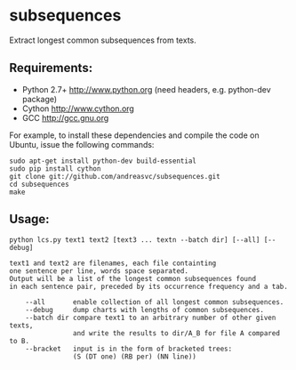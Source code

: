 subsequences
============

Extract longest common subsequences from texts.


Requirements:
-------------
- Python 2.7+  http://www.python.org (need headers, e.g. python-dev package)
- Cython       http://www.cython.org
- GCC          http://gcc.gnu.org

For example, to install these dependencies and compile the code on Ubuntu,
issue the following commands:

    sudo apt-get install python-dev build-essential
    sudo pip install cython
    git clone git://github.com/andreasvc/subsequences.git
    cd subsequences
    make


Usage:
------

    python lcs.py text1 text2 [text3 ... textn --batch dir] [--all] [--debug]

    text1 and text2 are filenames, each file containting
    one sentence per line, words space separated.
    Output will be a list of the longest common subsequences found
    in each sentence pair, preceded by its occurrence frequency and a tab.

        --all       enable collection of all longest common subsequences.
        --debug     dump charts with lengths of common subsequences.
        --batch dir compare text1 to an arbitrary number of other given texts,
                    and write the results to dir/A_B for file A compared to B.
        --bracket   input is in the form of bracketed trees:
                    (S (DT one) (RB per) (NN line))

